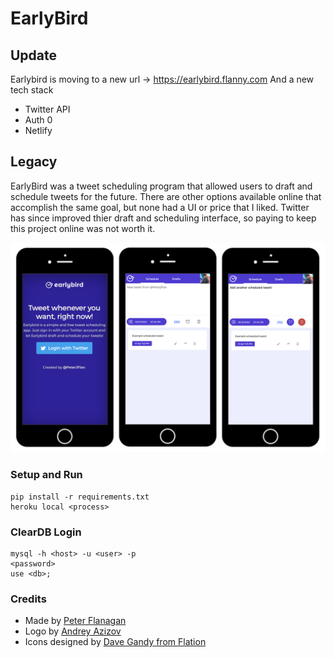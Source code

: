 # EarlyBird

## Update

Earlybird is moving to a new url -> https://earlybird.flanny.com
And a new tech stack
- Twitter API
- Auth 0
- Netlify

## Legacy

EarlyBird was a tweet scheduling program that allowed users to draft and schedule tweets for the future. There are other options available online that accomplish the same goal, but none had a UI or price that I liked. Twitter has since improved thier draft and scheduling interface, so paying to keep this project online was not worth it.

![Early Bird Wire Frames](https://raw.githubusercontent.com/pjflanagan/early-bird-twitter/master/readme_files/wireframes.png)

### Setup and Run

```
pip install -r requirements.txt
heroku local <process>
```

### ClearDB Login
```
mysql -h <host> -u <user> -p
<password>
use <db>;
```

### Credits
- Made by [Peter Flanagan](http://pjflanagan.me)
- Logo by [Andrey Azizov](http://andreyazizov.com/)
- Icons designed by [Dave Gandy from Flation](https://www.flaticon.com/)
